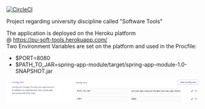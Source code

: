 [![CircleCI](https://circleci.com/gh/GeorgiDinov/pu-soft-tools.svg?style=svg)](https://app.circleci.com/gh/GeorgiDinov/pu-soft-tools)

Project regarding university discipline called "Software Tools"<br>

The application is deployed on the Heroku platform <br>
@ https://pu-soft-tools.herokuapp.com/ <br>
Two Environment Variables are set on the platform and used in the Procfile:<br>
- $PORT=8080<br> 
- $PATH_TO_JAR=spring-app-module/target/spring-app-module-1.0-SNAPSHOT.jar<br>
  
![Screenshot](screenshots/env_vars.PNG)<br/>